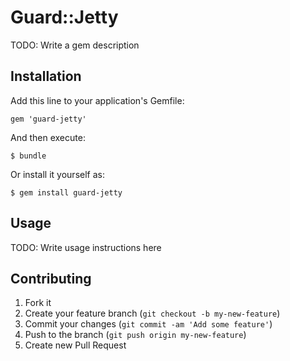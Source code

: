 # Guard::Jetty

TODO: Write a gem description

## Installation

Add this line to your application's Gemfile:

    gem 'guard-jetty'

And then execute:

    $ bundle

Or install it yourself as:

    $ gem install guard-jetty

## Usage

TODO: Write usage instructions here

## Contributing

1. Fork it
2. Create your feature branch (`git checkout -b my-new-feature`)
3. Commit your changes (`git commit -am 'Add some feature'`)
4. Push to the branch (`git push origin my-new-feature`)
5. Create new Pull Request
